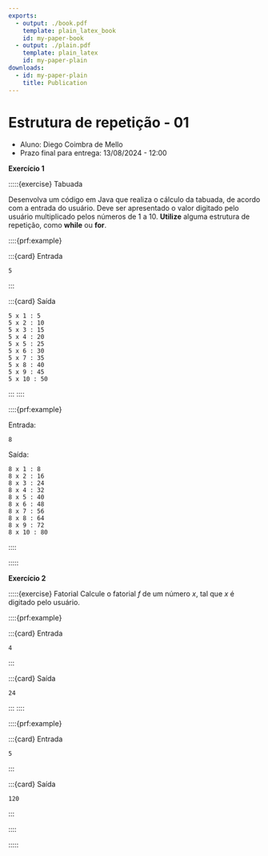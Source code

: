 ```yaml
---
exports:
  - output: ./book.pdf
    template: plain_latex_book
    id: my-paper-book
  - output: ./plain.pdf
    template: plain_latex
    id: my-paper-plain
downloads:
  - id: my-paper-plain
    title: Publication
---
```


# Estrutura de repetição - 01

- Aluno: Diego Coimbra de Mello
- Prazo final para entrega: 13/08/2024 - 12:00

**Exercício 1**

:::::{exercise} Tabuada

Desenvolva um código em Java que realiza o cálculo da tabuada, de acordo com a entrada do usuário. Deve ser apresentado o valor digitado pelo usuário multiplicado pelos números de 1 a 10. **Utilize** alguma estrutura de repetição, como **while** ou **for**.

::::{prf:example}

:::{card} Entrada
```
5
``` 
:::

:::{card} Saída
``` 
5 x 1 : 5
5 x 2 : 10
5 x 3 : 15
5 x 4 : 20
5 x 5 : 25
5 x 6 : 30
5 x 7 : 35
5 x 8 : 40
5 x 9 : 45
5 x 10 : 50
```
:::
::::

::::{prf:example}

Entrada:
``` 
8
``` 

Saída:
``` 
8 x 1 : 8
8 x 2 : 16
8 x 3 : 24
8 x 4 : 32
8 x 5 : 40
8 x 6 : 48
8 x 7 : 56
8 x 8 : 64
8 x 9 : 72
8 x 10 : 80
``` 
::::

:::::



**Exercício 2**

:::::{exercise} Fatorial
Calcule o fatorial $f$ de um número $x$, tal que $x$ é digitado pelo usuário.

::::{prf:example}

:::{card} Entrada
```
4
``` 
:::

:::{card} Saída
``` 
24
```
:::
::::

::::{prf:example}

:::{card} Entrada
``` 
5
```
:::

:::{card} Saída
``` 
120
```
:::

::::

:::::

